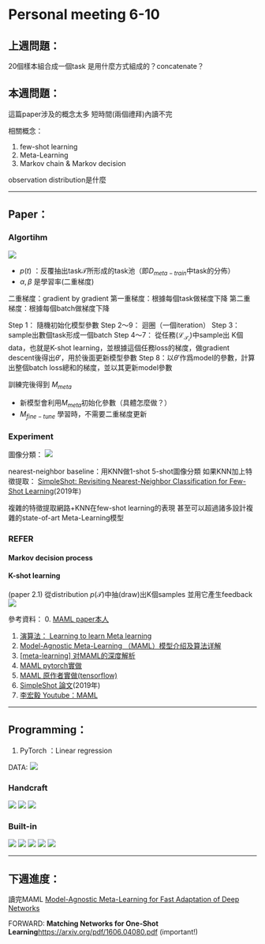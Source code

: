 # Personal meeting 6-10
## 上週問題：
20個樣本組合成一個task
是用什麼方式組成的？concatenate？

## 本週問題：
這篇paper涉及的概念太多
短時間(兩個禮拜)內讀不完

相關概念：
1. few-shot learning
2. Meta-Learning
3. Markov chain & Markov decision

observation distribution是什麼

---
## Paper：

### Algortihm
![](https://i.imgur.com/tzASpfi.png)
* $p(t)$ ：反覆抽出task$\mathcal{T}$所形成的task池（即$D_{meta-train}$中task的分佈）
* $\alpha, \beta$ 是學習率(二重梯度)

二重梯度：gradient by gradient
第一重梯度：根據每個task做梯度下降
第二重梯度：根據每個batch做梯度下降


Step 1： 隨機初始化模型參數
Step 2～9： 迴圈（一個iteration）
Step 3： sample出數個task形成一個batch
Step 4～7： 從任務$(\mathcal{L}_\mathcal{T_i})$中sample出 K個data，也就是K-shot learning，並根據這個任務loss的梯度，做gradient descent後得出$\theta'$，用於後面更新模型參數
Step 8：以$\theta'$作爲model的參數，計算出整個batch loss總和的梯度，並以其更新model參數

訓練完後得到 $M_{meta}$

* 新模型會利用$M_{meta}$初始化參數（具體怎麼做？）
* $M_{fine-tune}$ 學習時，不需要二重梯度更新

 
### Experiment

圖像分類：
![](https://i.imgur.com/BzanEoo.png)

nearest-neighbor baseline：用KNN做1-shot 5-shot圖像分類
如果KNN加上特徵提取：
[SimpleShot: Revisiting Nearest-Neighbor Classification for Few-Shot Learning](https://arxiv.org/abs/1911.04623)(2019年)

複雜的特徵提取網路+KNN在few-shot learning的表現
甚至可以超過諸多設計複雜的state-of-art Meta-Learning模型

### REFER
#### Markov decision process

#### K-shot learning
(paper 2.1)
從distribution $p(\mathcal{T})$中抽(draw)出K個samples
並用它產生feedback
![](https://i.imgur.com/I7T02EG.png)

參考資料：
0. [MAML paper本人](https://arxiv.org/pdf/1706.03762.pdf)
1. [演算法： Learning to learn Meta learning](https://biic.ee.nthu.edu.tw/blog-post/learning-to-learn-meta-learning)
2. [Model-Agnostic Meta-Learning （MAML）模型介绍及算法详解](https://zhuanlan.zhihu.com/p/57864886)
3. [\[meta-learning\] 对MAML的深度解析](https://zhuanlan.zhihu.com/p/181709693)
4. [MAML pytorch實做](https://github.com/dragen1860/MAML-Pytorch)
5. [MAML 原作者實做(tensorflow)](https://github.com/cbfinn/maml)
6. [SimpleShot 論文](https://arxiv.org/abs/1911.04623)(2019年)
7. [李宏毅 Youtube：MAML](https://www.youtube.com/watch?v=EkAqYbpCYAc&t=44s)

---

## Programming：
1. PyTorch ：Linear regression

DATA:
![](https://i.imgur.com/68Iqz0N.png)


### Handcraft

![](https://i.imgur.com/QyQrSKY.png)
![](https://i.imgur.com/mCZ8DCf.png)
![](https://i.imgur.com/9e42AAT.png)


### Built-in

![](https://i.imgur.com/mXJn8lm.png)
![](https://i.imgur.com/bGHSVql.png)
![](https://i.imgur.com/bUiDJoZ.png)
![](https://i.imgur.com/LzVdhYR.png)
![](https://i.imgur.com/hgH9Jwu.png)


---

## 下週進度：
讀完MAML
[Model-Agnostic Meta-Learning for Fast Adaptation of Deep Networks](https://arxiv.org/pdf/1706.03762.pdf)

FORWARD:
**Matching Networks for One-Shot Learning**https://arxiv.org/pdf/1606.04080.pdf (important!)